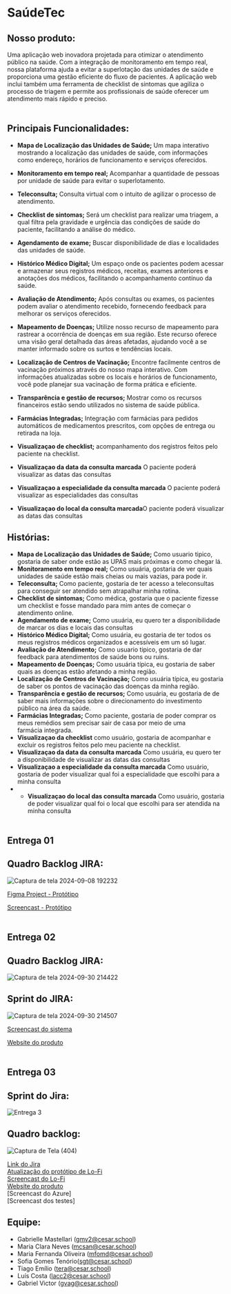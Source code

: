 # SaúdeTec

## Nosso produto:

Uma aplicação web inovadora projetada para otimizar o atendimento público na saúde. Com a integração de monitoramento em tempo real, nossa plataforma ajuda a evitar a superlotação das unidades de saúde e proporciona uma gestão eficiente do fluxo de pacientes. A aplicação web inclui também uma ferramenta de checklist de sintomas que agiliza o processo de triagem e permite aos profissionais de saúde oferecer um atendimento mais rápido e preciso.

<img src="https://camo.githubusercontent.com/2722992d519a722218f896d5f5231d49f337aaff4514e78bd59ac935334e916a/68747470733a2f2f692e696d6775722e636f6d2f77617856496d762e706e67" width="750px" height="5px"/>

## Principais Funcionalidades:

- **Mapa de Localização das Unidades de Saúde;** Um mapa interativo mostrando a localização das unidades de saúde, com informações como endereço, horários de funcionamento e serviços oferecidos.

- **Monitoramento em tempo real;** Acompanhar a quantidade de pessoas por unidade de saúde para evitar o superlotamento.

- **Teleconsulta;** Consulta virtual com o intuito de agilizar o processo de atendimento.
  
- **Checklist de sintomas;** Será um checklist para realizar uma triagem, a qual filtra pela gravidade e urgência das condições de saúde do paciente, facilitando a análise do médico.
 
- **Agendamento de exame;** Buscar disponibilidade de dias e localidades das unidades de saúde.

- **Histórico Médico Digital;** Um espaço onde os pacientes podem acessar e armazenar seus registros médicos, receitas, exames anteriores e anotações dos médicos, facilitando o acompanhamento contínuo da saúde.
  
- **Avaliação de Atendimento;** Após consultas ou exames, os pacientes podem avaliar o atendimento recebido, fornecendo feedback para melhorar os serviços oferecidos.

- **Mapeamento de Doenças;** Utilize nosso recurso de mapeamento para rastrear a ocorrência de doenças em sua região. Este recurso oferece uma visão geral detalhada das áreas afetadas, ajudando você a se manter informado sobre os surtos e tendências locais.

- **Localização de Centros de Vacinação;** Encontre facilmente centros de vacinação próximos através do nosso mapa interativo. Com informações atualizadas sobre os locais e horários de funcionamento, você pode planejar sua vacinação de forma prática e eficiente.

- **Transparência e gestão de recursos;** Mostrar como os recursos financeiros estão sendo utilizados no sistema de saúde pública.
 
- **Farmácias Integradas;** Integração com farmácias para pedidos automáticos de medicamentos prescritos, com opções de entrega ou retirada na loja.

- **Visualizaçao de checklist;** acompanhamento dos registros feitos pelo paciente na checklist.

- **Visualizaçao da data da consulta marcada** O paciente poderá visualizar  as datas das consultas

- **Visualizaçao a especialidade da consulta marcada** O paciente poderá visualizar  as especialidades das consultas

- **Visualizaçao do local da consulta marcada**O paciente poderá visualizar  as datas das consultas


## Histórias:

- **Mapa de Localização das Unidades de Saúde;** Como usuario tipico, gostaria de saber onde estão as UPAS mais próximas e como chegar lá.
- **Monitoramento em tempo real;** Como usuária, gostaria de ver quais unidades de saúde estão mais cheias ou mais vazias, para pode ir.
- **Teleconsulta;** Como paciente, gostaria de ter acesso a teleconsultas para conseguir ser atendido sem atrapalhar minha rotina.
- **Checklist de sintomas;** Como médica, gostaria que o paciente fizesse um checklist e fosse mandado para mim antes de começar o atendimento online.
- **Agendamento de exame;** Como usuária, eu quero ter a disponibilidade de marcar os dias e locais das consultas
- **Histórico Médico Digital;** Como usuária, eu gostaria de ter todos os meus registros médicos organizados e acessíveis em um só lugar.
- **Avaliação de Atendimento;** Como usuario tipico, gostaria de dar feedback para atendimentos de saúde bons ou ruins.
- **Mapeamento de Doenças;** Como usuária típica, eu gostaria de saber quais as doenças estão afetando a minha região.
- **Localização de Centros de Vacinação;** Como usuária típica, eu gostaria de saber os pontos de vacinação das doenças da minha região.
- **Transparência e gestão de recursos;** Como usuária, eu gostaria de de saber mais informações sobre o direcionamento do investimento público na área da saúde.
- **Farmácias Integradas;** Como paciente,  gostaria de poder comprar os meus remédios sem precisar sair de casa por meio de uma farmácia integrada.
- **Visualizaçao da checklist** como usuário, gostaria de acompanhar e excluir os registros feitos pelo meu paciente na checklist.
- **Visualizaçao da data da consulta marcada** Como usuária, eu quero ter a disponibilidade de visualizar as datas das consultas
- **Visualizaçao a especialidade da consulta marcada** Como usuário, gostaria de poder visualizar qual foi a especialidade que escolhi para a minha consulta
- - **Visualizaçao do local das consulta marcada** Como usuário, gostaria de poder visualizar qual foi o local que escolhi para ser atendida na minha consulta
  
<img src="https://camo.githubusercontent.com/2722992d519a722218f896d5f5231d49f337aaff4514e78bd59ac935334e916a/68747470733a2f2f692e696d6775722e636f6d2f77617856496d762e706e67" width="750px" height="5px"/>

## Entrega 01

## Quadro Backlog JIRA:

![Captura de tela 2024-09-08 192232](https://github.com/user-attachments/assets/1f193c2a-b05b-4d45-bb53-bb2b9578f50e)

[Figma Project - Protótipo](https://www.figma.com/design/fJZdsUoj1KpcO9ZPP96tDq/Untitled?node-id=1-76&t=lwcCdajnr2DPN83K-1)

[Screencast - Protótipo](https://youtu.be/maMxSXEST50?si=vDulefdhb5iK0yFh)

<img src="https://camo.githubusercontent.com/2722992d519a722218f896d5f5231d49f337aaff4514e78bd59ac935334e916a/68747470733a2f2f692e696d6775722e636f6d2f77617856496d762e706e67" width="750px" height="5px"/>

## Entrega 02

## Quadro Backlog JIRA:

![Captura de tela 2024-09-30 214422](https://github.com/user-attachments/assets/c969f87c-6091-4fa2-8ea8-9e2cdb1ab2bc)

## Sprint do JIRA:

![Captura de tela 2024-09-30 214507](https://github.com/user-attachments/assets/c26d4684-b9d3-4698-a0c4-ba8baa0e5355)

[Screencast do sistema](https://www.youtube.com/watch?v=2D1nTuNnNok)

[Website do produto](https://saudetech-fkgxhnfzdxeec5h4.brazilsouth-01.azurewebsites.net/)

<img src="https://camo.githubusercontent.com/2722992d519a722218f896d5f5231d49f337aaff4514e78bd59ac935334e916a/68747470733a2f2f692e696d6775722e636f6d2f77617856496d762e706e67" width="750px" height="5px"/>

## Entrega 03

## Sprint do Jira: 
![Entrega 3](https://github.com/user-attachments/assets/2b63145a-60ce-47f6-9f9d-a9d3f11f7cfe)

## Quadro backlog:
![Captura de Tela (404)](https://github.com/user-attachments/assets/08858bb4-d476-4157-b926-261bb5cffdb8)

[Link do Jira](https://cesar-team-o8aoxwec.atlassian.net/jira/projects?page=1&sortKey=name&sortOrder=ASC&types=software%2Cbusiness)<br>
[Atualização do protótipo de Lo-Fi](https://www.figma.com/design/fJZdsUoj1KpcO9ZPP96tDq/Untitled?node-id=0-1&m=dev&t=Ju66FDHjB4CN45ly-1)<br>
[Screencast do Lo-Fi](https://www.youtube.com/watch?v=Kq-6YD6HoDU)<br>
[Website do produto](https://saudetech-fkgxhnfzdxeec5h4.eastus-01.azurewebsites.net/)<br>
[Screencast do Azure]<br>
[Screencast dos testes]<br>

## Equipe:

- Gabrielle Mastellari (gmv2@cesar.school)
- Maria Clara Neves (mcsan@cesar.school)
- Maria Fernanda Oliveira (mfomd@cesar.school)
- Sofia Gomes Tenório(sgt@cesar.school)
- Tiago Emílio (tera@cesar.school)
- Luís Costa (lacc2@cesar.school)
- Gabriel Victor (gvag@cesar.school)
